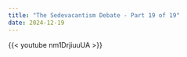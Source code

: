 ```yaml
---
title: "The Sedevacantism Debate - Part 19 of 19"
date: 2024-12-19
---
```


{{< youtube nm1DrjiuuUA >}}

